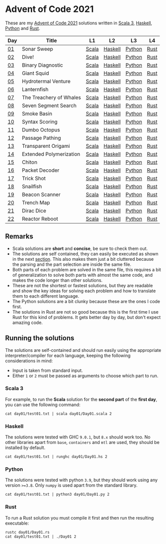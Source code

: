 <!-- vim:set tw=80 spell: -->

# Advent of Code 2021

These are my [Advent of Code 2021](https://adventofcode.com/2021) solutions
written in [Scala 3](https://scala-lang.org/), 
           [Haskell](https://www.haskell.org/),
           [Python](https://www.python.org/)
         and [Rust](https://www.rust-lang.org/).

|Day|Title|L1|L2|L3|L4|
|---|---|---|---|---|---|
|[01](https://adventofcode.com/2021/day/1)|Sonar Sweep|[Scala](day01/Day01.scala)|[Haskell](day01/Day01.hs#L5-L9)|[Python](day01/Day01.py)|[Rust](day01/Day01.rs)|
|[02](https://adventofcode.com/2021/day/2)|Dive!|[Scala](day02/Day02.scala)|[Haskell](day02/Day02.hs#L7-L35)|[Python](day02/Day02.py)|[Rust](day02/Day02.rs)|
|[03](https://adventofcode.com/2021/day/3)|Binary Diagnostic|[Scala](day03/Day03.scala)|[Haskell](day03/Day03.hs#L9-L41)|[Python](day03/Day03.py)|[Rust](day03/Day03.rs)|
|[04](https://adventofcode.com/2021/day/4)|Giant Squid|[Scala](day04/Day04.scala)|[Haskell](day04/Day04.hs)|[Python](day04/Day04.py)|[Rust](day04/Day04.rs)|
|[05](https://adventofcode.com/2021/day/5)|Hydrotermal Venture|[Scala](day05/Day05.scala)|[Haskell](day05/Day05.hs#L11-L30)|[Python](day05/Day05.py)|[Rust](day05/Day05.rs)|
|[06](https://adventofcode.com/2021/day/6)|Lanternfish|[Scala](day06/Day06.scala)|[Haskell](day06/Day06.hs#L13-L29)|[Python](day06/Day06.py)|[Rust](day06/Day06.rs)|
|[07](https://adventofcode.com/2021/day/7)|The Treachery of Whales|[Scala](day07/Day07.scala)|[Haskell](day07/Day07.hs#L10-L17)|[Python](day07/Day07.py)|[Rust](day07/Day07.rs)|
|[08](https://adventofcode.com/2021/day/8)|Seven Segment Search|[Scala](day08/Day08.scala)|[Haskell](day08/Day08.hs)|[Python](day08/Day08.py)|[Rust](day08/Day08.rs)|
|[09](https://adventofcode.com/2021/day/9)|Smoke Basin|[Scala](day09/Day09.scala)|[Haskell](day09/Day09.hs)|[Python](day09/Day09.py)|[Rust](day09/Day09.rs)|
|[10](https://adventofcode.com/2021/day/10)|Syntax Scoring|[Scala](day10/Day10.scala)|[Haskell](day10/Day10.hs#L7-L41)|[Python](day10/Day10.py)|[Rust](day10/Day10.rs)|
|[11](https://adventofcode.com/2021/day/11)|Dumbo Octopus|[Scala](day11/Day11.scala)|[Haskell](day11/Day11.hs)|[Python](day11/Day11.py)|[Rust](day11/Day11.rs)|
|[12](https://adventofcode.com/2021/day/12)|Passage Pathing|[Scala](day12/Day12.scala)|[Haskell](day12/Day12.hs)|[Python](day12/Day12.py)|[Rust](day12/Day12.rs)|
|[13](https://adventofcode.com/2021/day/13)|Transparent Origami|[Scala](day13/Day13.scala)|[Haskell](day13/Day13.hs)|[Python](day13/Day13.py)|[Rust](day13/Day13.rs)|
|[14](https://adventofcode.com/2021/day/14)|Extended Polymerization|[Scala](day14/Day14.scala)|[Haskell](day14/Day14.hs)|[Python](day14/Day14.py)|[Rust](day14/Day14.rs)|
|[15](https://adventofcode.com/2021/day/15)|Chiton|[Scala](day15/Day15.scala)|[Haskell](day15/Day15.hs)|[Python](day15/Day15.py)|[Rust](day15/Day15.rs)|
|[16](https://adventofcode.com/2021/day/16)|Packet Decoder|[Scala](day16/Day16.scala)|[Haskell](day16/Day16.hs)|[Python](day16/Day16.py)|[Rust](day16/Day16.rs)|
|[17](https://adventofcode.com/2021/day/17)|Trick Shot|[Scala](day17/Day17.scala)|[Haskell](day17/Day17.hs)|[Python](day17/Day17.py)|[Rust](day17/Day17.rs)|
|[18](https://adventofcode.com/2021/day/18)|Snailfish|[Scala](day18/Day18.scala)|[Haskell](day18/Day18.hs)|[Python](day18/Day18.py)|[Rust](day18/Day18.rs)|
|[19](https://adventofcode.com/2021/day/19)|Beacon Scanner|[Scala](day19/Day19.scala)|[Haskell](day19/Day19.hs)|[Python](day19/Day19.py)|[Rust](day19/Day19.rs)|
|[20](https://adventofcode.com/2021/day/20)|Trench Map|[Scala](day20/Day20.scala)|[Haskell](day20/Day20.hs)|[Python](day20/Day20.py)|[Rust](day20/Day20.rs)|
|[21](https://adventofcode.com/2021/day/21)|Dirac Dice|[Scala](day21/Day21.scala)|[Haskell](day21/Day21.hs)|[Python](day21/Day21.py)|[Rust](day21/Day21.rs)|
|[22](https://adventofcode.com/2021/day/22)|Reactor Reboot|[Scala](day22/Day22.scala)|[Haskell](day22/Day22.hs)|[Python](day22/Day22.py)|[Rust](day22/Day22.rs)|

## Remarks

- Scala solutions are **short** and **concise**, be sure to check them out.
- The solutions are self contained, they can easily be executed as shown in the
  next [section](#running-the-solutions). This also makes them just a bit cluttered
  because the parsing and the part selection are inside the same file.
- Both parts of each problem are solved in the same file, this requires a bit of
  generalization to solve both parts with almost the same code, and makes the
  code longer than other solutions.
- These are not the shortest or fastest solutions, but they are readable and
  show the key ideas for solving each problem and how to translate them to each
  different language.
- The Python solutions are a bit clunky because these are the ones I code first.
- The solutions in Rust are not so good because this is the first time I use
  Rust for this kind of problems. It gets better day by day, but don't expect amazing
  code.

## Running the solutions

The solutions are self-contained and should run easily using the appropriate
interpreter/compiler for each language, keeping the following considerations in
mind:

  - Input is taken from standard input.
  - Either `1` or `2` must be passed as arguments to choose which part to run.

### Scala 3

For example, to run the **Scala** solution for the **second part** of the
**first day**, you can use the following command:

```shell
cat day01/test01.txt | scala day01/Day01.scala 2
```

### Haskell

The solutions were tested with GHC `9.0.1`, but `8.x` should work too. 
No other libraries apart from `base`, `containers` and `mtl` are used, they
should be installed by default.

```shell
cat day01/test01.txt | runghc day01/Day01.hs 2
```

### Python

The solutions were tested with python `3.9`, but they should work using any version `>=3.8`.
Only `numpy` is used apart from the standard library.

```shell
cat day01/test01.txt | python3 day01/Day01.py 2
```

### Rust

To run a Rust solution you must compile it first and then run the resulting
executable:

```shell
rustc day01/Day01.rs
cat day01/test01.txt | ./Day01 2
```

